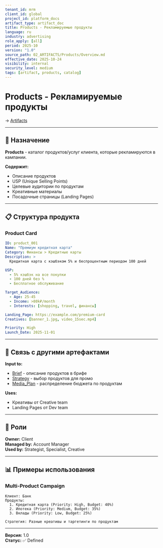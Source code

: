 ```yaml
---
tenant_id: mrm
client_id: global
project_id: platform_docs
artifact_type: artifact_doc
title: Products - Рекламируемые продукты
language: ru
industry: advertising
role_apply: [all]
period: 2025-10
version: "1.0"
source_path: 02_ARTIFACTS/Products/Overview.md
effective_date: 2025-10-24
visibility: internal
security_level: medium
tags: [artifact, products, catalog]
---
```


# Products - Рекламируемые продукты

→ [Artifacts](../_README.md)

---

## 🎯 Назначение

**Products** - каталог продуктов/услуг клиента, которые рекламируются в кампании.

**Содержит:**
- Описание продуктов
- USP (Unique Selling Points)
- Целевые аудитории по продуктам
- Креативные материалы
- Посадочные страницы (Landing Pages)

---

## 📋 Структура продукта

### Product Card

```yaml
ID: product_001
Name: "Премиум кредитная карта"
Category: Финансы > Кредитные карты
Description: >
  Кредитная карта с кэшбэком 5% и беспроцентным периодом 100 дней

USP:
  - 5% кэшбэк на все покупки
  - 100 дней без %
  - Бесплатное обслуживание

Target_Audience:
  - Age: 25-45
  - Income: >80k₽/month
  - Interests: [shopping, travel, финансы]

Landing_Page: https://example.com/premium-card
Creatives: [banner_1.jpg, video_15sec.mp4]

Priority: High
Launch_Date: 2025-11-01
```

---

## 🔗 Связь с другими артефактами

**Input to:**
- [Brief](../Brief/) - описание продуктов в брифе
- [Strategy](../Strategy_Document/) - выбор продуктов для промо
- [Media_Plan](../Media_Plan/) - распределение бюджета по продуктам

**Uses:**
- Креативы от Creative team
- Landing Pages от Dev team

---

## 👥 Роли

**Owner:** Client  
**Managed by:** Account Manager  
**Used by:** Strategist, Specialist, Creative

---

## 📊 Примеры использования

### Multi-Product Campaign

```
Клиент: Банк
Продукты:
  1. Кредитная карта (Priority: High, Budget: 40%)
  2. Ипотека (Priority: Medium, Budget: 35%)
  3. Вклады (Priority: Low, Budget: 25%)

Стратегия: Разные креативы и таргетинги по продуктам
```

---

**Версия:** 1.0  
**Статус:** ✅ Defined

